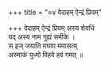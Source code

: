 +++
title = "०४ वेदाहम् ऐन्द्रं प्रियम्"

+++
वेदाहम् ऐन्द्रं प्रियम् अस्य शेवधिं  
यद् अस्य नाम गुह्यं समीके ।  
स इज् जयाति मघवा ममासत्य्  
अस्माकं युध्मो विहवे हवं गमत् ॥